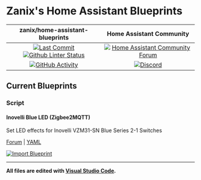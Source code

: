 # Zanix's Home Assistant Blueprints

| zanix/home-assistant-blueprints | Home Assistant Community |
| :---: | :---: |
| [![Last Commit][github-last-commit]][github-main] [![Github Linter Status][github-linter-status-shield]][github-linter-status] | [![Home Assistant Community Forum][forum-shield]][forum] |
| [![GitHub Activity][commits-shield]][commits] | [![Discord][discord-shield]][discord] |

## Current Blueprints

### Script

#### Inovelli Blue LED (Zigbee2MQTT)

Set LED effects for Inovelli VZM31-SN Blue Series 2-1 Switches

[Forum](https://community.home-assistant.io/t/z2m-inovelli-blue-series-switch-led-notification-script-vzm31-sn-vzm35-sn/489620)
 | [YAML](https://github.com/zanix/home-assistant-blueprints/blob/main/script/inovelli_blue_led_zigbee2mqtt.yaml)

[![Import Blueprint][blueprint-import]](https://my.home-assistant.io/redirect/blueprint_import/?blueprint_url=https%3A%2F%2Fgithub.com%2Fzanix%2Fhome-assistant-blueprints%2Fblob%2Fmain%2Fscript%2Finovelli_blue_led_zigbee2mqtt.yaml)

---

**All files are edited with [Visual Studio Code](https://code.visualstudio.com).**

[github-linter-status-shield]: https://img.shields.io/github/actions/workflow/status/zanix/home-assistant-blueprints/linters.yaml?branch=main&style=flat-square&label=linters&logo=github-actions&logoColor=838B95
[github-linter-status]: https://github.com/zanix/home-assistant-blueprints/actions/workflows/linters.yaml

[github-last-commit]: https://img.shields.io/github/last-commit/zanix/home-assistant-blueprints/main?style=flat-square&logo=github&logoColor=838B95
[github-main]: https://github.com/zanix/home-assistant-blueprints/commits/main

[commits-shield]: https://img.shields.io/github/commit-activity/m/zanix/home-assistant-blueprints/main?style=flat-square&logo=github&logoColor=838B95
[commits]: https://github.com/zanix/home-assistant-blueprints/commits/main

[forum-shield]: https://img.shields.io/discourse/topics?style=flat-square&label=community&logo=discourse&color=46B4ED&logoColor=46B4ED&server=https%3A%2F%2Fcommunity.home-assistant.io
[forum]: https://community.home-assistant.io

[discord-shield]: https://img.shields.io/discord/330944238910963714?style=flat-square&color=7289da&label=discord&logo=discord
[discord]: https://discord.gg/c5DvZ4e

[blueprint-import]: https://my.home-assistant.io/badges/blueprint_import.svg

